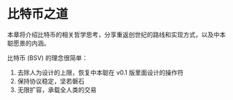 # 比特币之道

本章将介绍比特币的相关哲学思考，分享重返创世纪的路线和实现方式，以及中本聪愿景的内涵。

比特币 (BSV) 的理念很简单：

1. 去除人为设计的上限，恢复中本聪在 v0.1 版里面设计的操作符
1. 保持协议稳定，坚若磐石
1. 无限扩容，承载全人类的交易
